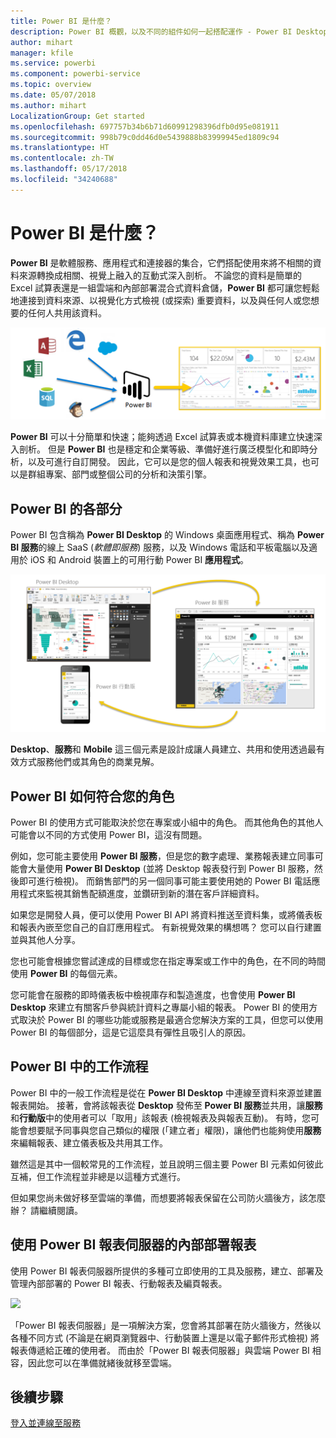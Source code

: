```yaml
---
title: Power BI 是什麼？
description: Power BI 概觀，以及不同的組件如何一起搭配運作 - Power BI Desktop、Power BI 服務、Power BI 行動版、報表伺服器。
author: mihart
manager: kfile
ms.service: powerbi
ms.component: powerbi-service
ms.topic: overview
ms.date: 05/07/2018
ms.author: mihart
LocalizationGroup: Get started
ms.openlocfilehash: 697757b34b6b71d60991298396dfb0d95e081911
ms.sourcegitcommit: 998b79c0dd46d0e5439888b83999945ed1809c94
ms.translationtype: HT
ms.contentlocale: zh-TW
ms.lasthandoff: 05/17/2018
ms.locfileid: "34240688"
---
```

# <a name="what-is-power-bi"></a>Power BI 是什麼？
**Power BI** 是軟體服務、應用程式和連接器的集合，它們搭配使用來將不相關的資料來源轉換成相關、視覺上融入的互動式深入剖析。 不論您的資料是簡單的 Excel 試算表還是一組雲端和內部部署混合式資料倉儲，**Power BI** 都可讓您輕鬆地連接到資料來源、以視覺化方式檢視 (或探索) 重要資料，以及與任何人或您想要的任何人共用該資料。

![](media/power-bi-overview/c0a0_1.png)

**Power BI** 可以十分簡單和快速；能夠透過 Excel 試算表或本機資料庫建立快速深入剖析。 但是 **Power BI** 也是穩定和企業等級、準備好進行廣泛模型化和即時分析，以及可進行自訂開發。 因此，它可以是您的個人報表和視覺效果工具，也可以是群組專案、部門或整個公司的分析和決策引擎。

## <a name="the-parts-of-power-bi"></a>Power BI 的各部分
Power BI 包含稱為 **Power BI Desktop** 的 Windows 桌面應用程式、稱為 **Power BI 服務**的線上 SaaS (*軟體即服務*) 服務，以及 Windows 電話和平板電腦以及適用於 iOS 和 Android 裝置上的可用行動 Power BI **應用程式**。

![](media/power-bi-overview/c0a0_2.png)

**Desktop**、**服務**和 **Mobile** 這三個元素是設計成讓人員建立、共用和使用透過最有效方式服務他們或其角色的商業見解。

## <a name="how-power-bi-matches-your-role"></a>Power BI 如何符合您的角色
Power BI 的使用方式可能取決於您在專案或小組中的角色。 而其他角色的其他人可能會以不同的方式使用 Power BI，這沒有問題。

例如，您可能主要使用 **Power BI 服務**，但是您的數字處理、業務報表建立同事可能會大量使用 **Power BI Desktop** (並將 Desktop 報表發行到 Power BI 服務，然後即可進行檢視)。 而銷售部門的另一個同事可能主要使用她的 Power BI 電話應用程式來監視其銷售配額進度，並鑽研到新的潛在客戶詳細資料。

如果您是開發人員，便可以使用 Power BI API 將資料推送至資料集，或將儀表板和報表內嵌至您自己的自訂應用程式。 有新視覺效果的構想嗎？ 您可以自行建置並與其他人分享。  

您也可能會根據您嘗試達成的目標或您在指定專案或工作中的角色，在不同的時間使用 **Power BI** 的每個元素。

您可能會在服務的即時儀表板中檢視庫存和製造進度，也會使用 **Power BI Desktop** 來建立有關客戶參與統計資料之專屬小組的報表。 Power BI 的使用方式取決於 Power BI 的哪些功能或服務是最適合您解決方案的工具，但您可以使用 Power BI 的每個部分，這是它這麼具有彈性且吸引人的原因。

## <a name="the-flow-of-work-in-power-bi"></a>Power BI 中的工作流程
Power BI 中的一般工作流程是從在 **Power BI Desktop** 中連線至資料來源並建置報表開始。 接著，會將該報表從 **Desktop** 發佈至 **Power BI 服務**並共用，讓**服務**和**行動版**中的使用者可以「取用」該報表 (檢視報表及與報表互動)。 有時，您可能會想要賦予同事與您自己類似的權限 (「建立者」權限)，讓他們也能夠使用**服務**來編輯報表、建立儀表板及共用其工作。

雖然這是其中一個較常見的工作流程，並且說明三個主要 Power BI 元素如何彼此互補，但工作流程並非總是以這種方式進行。

但如果您尚未做好移至雲端的準備，而想要將報表保留在公司防火牆後方，該怎麼辦？  請繼續閱讀。

## <a name="on-premises-reporting-with-power-bi-report-server"></a>使用 Power BI 報表伺服器的內部部署報表
使用 Power BI 報表伺服器所提供的多種可立即使用的工具及服務，建立、部署及管理內部部署的 Power BI 報表、行動報表及編頁報表。

![](media/power-bi-overview/power-bi-report-server2.png)

「Power BI 報表伺服器」是一項解決方案，您會將其部署在防火牆後方，然後以各種不同方式 (不論是在網頁瀏覽器中、行動裝置上還是以電子郵件形式檢視) 將報表傳遞給正確的使用者。 而由於「Power BI 報表伺服器」與雲端 Power BI 相容，因此您可以在準備就緒後就移至雲端。 

## <a name="next-steps"></a>後續步驟
[登入並連線至服務](/power-bi/service-tutorial-connect-to-github.md)
